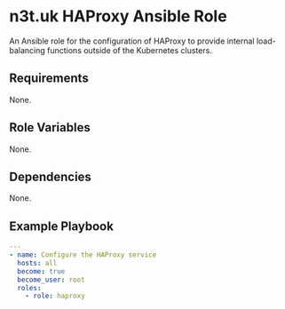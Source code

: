 # n3t.uk HAProxy Ansible Role

An Ansible role for the configuration of HAProxy to provide internal
load-balancing functions outside of the Kubernetes clusters.

## Requirements

None.

## Role Variables

None.

## Dependencies

None.

## Example Playbook

```yaml
---
- name: Configure the HAProxy service
  hosts: all
  become: true
  become_user: root
  roles:
    - role: haproxy
```
